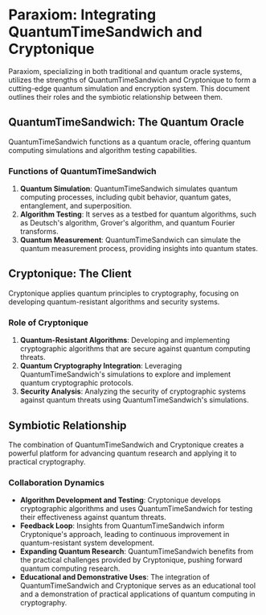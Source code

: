 
# Paraxiom: Integrating QuantumTimeSandwich and Cryptonique

Paraxiom, specializing in both traditional and quantum oracle systems, utilizes the strengths of QuantumTimeSandwich and Cryptonique to form a cutting-edge quantum simulation and encryption system. This document outlines their roles and the symbiotic relationship between them.

## QuantumTimeSandwich: The Quantum Oracle

QuantumTimeSandwich functions as a quantum oracle, offering quantum computing simulations and algorithm testing capabilities.

### Functions of QuantumTimeSandwich

1. **Quantum Simulation**: QuantumTimeSandwich simulates quantum computing processes, including qubit behavior, quantum gates, entanglement, and superposition.
2. **Algorithm Testing**: It serves as a testbed for quantum algorithms, such as Deutsch's algorithm, Grover's algorithm, and quantum Fourier transforms.
3. **Quantum Measurement**: QuantumTimeSandwich can simulate the quantum measurement process, providing insights into quantum states.

## Cryptonique: The Client

Cryptonique applies quantum principles to cryptography, focusing on developing quantum-resistant algorithms and security systems.

### Role of Cryptonique

1. **Quantum-Resistant Algorithms**: Developing and implementing cryptographic algorithms that are secure against quantum computing threats.
2. **Quantum Cryptography Integration**: Leveraging QuantumTimeSandwich's simulations to explore and implement quantum cryptographic protocols.
3. **Security Analysis**: Analyzing the security of cryptographic systems against quantum threats using QuantumTimeSandwich's simulations.

## Symbiotic Relationship

The combination of QuantumTimeSandwich and Cryptonique creates a powerful platform for advancing quantum research and applying it to practical cryptography.

### Collaboration Dynamics

- **Algorithm Development and Testing**: Cryptonique develops cryptographic algorithms and uses QuantumTimeSandwich for testing their effectiveness against quantum threats.
- **Feedback Loop**: Insights from QuantumTimeSandwich inform Cryptonique's approach, leading to continuous improvement in quantum-resistant system development.
- **Expanding Quantum Research**: QuantumTimeSandwich benefits from the practical challenges provided by Cryptonique, pushing forward quantum computing research.
- **Educational and Demonstrative Uses**: The integration of QuantumTimeSandwich and Cryptonique serves as an educational tool and a demonstration of practical applications of quantum computing in cryptography.
